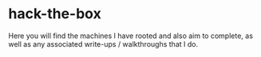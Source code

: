 # hack-the-box

Here you will find the machines I have rooted and also aim to complete, as well as any associated write-ups / walkthroughs that I do.
